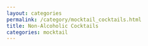 ```yaml
---
layout: categories
permalink: /category/mocktail_cocktails.html
title: Non-Alcoholic Cocktails
categories: mocktail
---
```

